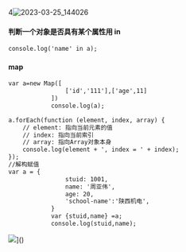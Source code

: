 4![2023-03-25_144026](对象.assets/2023-03-25_144026.png)

#### 判断一个对象是否具有某个属性用 in

```html
console.log('name' in a);
```

#### map

```html
var a=new Map([
				['id','111'],['age',11]
			])
			console.log(a);
```

```html
a.forEach(function (element, index, array) {
    // element: 指向当前元素的值
    // index: 指向当前索引
    // array: 指向Array对象本身
    console.log(element + ', index = ' + index);
});
//解构赋值
var a = {
				stuid: 1001,
				name: '周亚伟',
				age: 20,
				'school-name':'陕西机电',
			}
			var {stuid,name} =a;
			console.log(stuid,name);
```

![](对象.assets/2023-03-26_092647.png)]()

```

```

~~~
~~~

